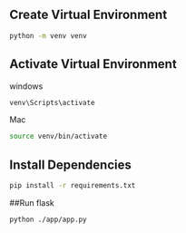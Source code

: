 ## Create Virtual Environment

``` bash
python -m venv venv 
```

## Activate Virtual Environment
windows
```bash
venv\Scripts\activate
```

Mac
```bash
source venv/bin/activate
```

## Install Dependencies
```bash
pip install -r requirements.txt
```

##Run flask
```bash
python ./app/app.py
```
